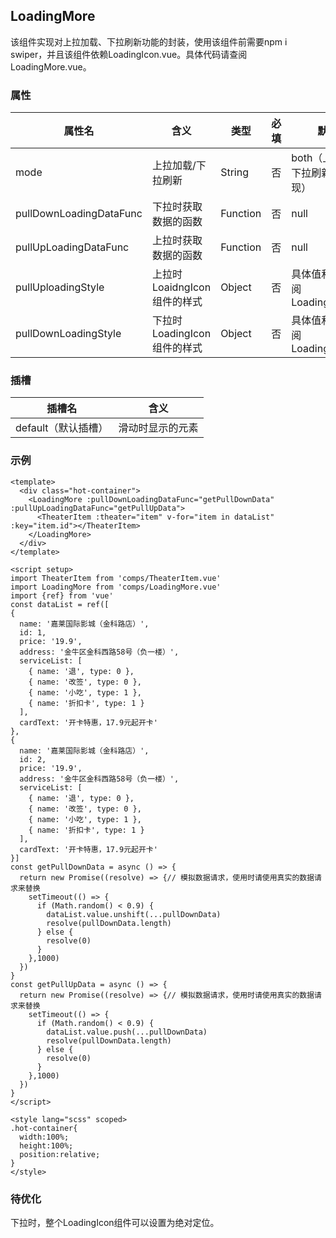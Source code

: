 ## LoadingMore

该组件实现对上拉加载、下拉刷新功能的封装，使用该组件前需要npm i swiper，并且该组件依赖LoadingIcon.vue。具体代码请查阅LoadingMore.vue。

### 属性

| 属性名                  | 含义                        | 类型     | 必填 | 默认值                             |
| ----------------------- | --------------------------- | -------- | ---- | ---------------------------------- |
| mode                    | 上拉加载/下拉刷新           | String   | 否   | both（上拉加载和下拉刷新同时实现） |
| pullDownLoadingDataFunc | 下拉时获取数据的函数        | Function | 否   | null                               |
| pullUpLoadingDataFunc   | 上拉时获取数据的函数        | Function | 否   | null                               |
| pullUploadingStyle      | 上拉时LoaidngIcon组件的样式 | Object   | 否   | 具体值和含义请查阅LoadingMore.vue  |
| pullDownLoadingStyle    | 下拉时LoadingIcon组件的样式 | Object   | 否   | 具体值和含义请查阅LoadingMore.vue  |

### 插槽

| 插槽名              | 含义             |
| ------------------- | ---------------- |
| default（默认插槽） | 滑动时显示的元素 |

### 示例

```vue
<template>
  <div class="hot-container">
    <LoadingMore :pullDownLoadingDataFunc="getPullDownData" :pullUpLoadingDataFunc="getPullUpData">
      <TheaterItem :theater="item" v-for="item in dataList" :key="item.id"></TheaterItem>
    </LoadingMore>
  </div>
</template>

<script setup>
import TheaterItem from 'comps/TheaterItem.vue'
import LoadingMore from 'comps/LoadingMore.vue'
import {ref} from 'vue'
const dataList = ref([
{
  name: '嘉莱国际影城（金科路店）',
  id: 1,
  price: '19.9',
  address: '金牛区金科西路58号（负一楼）',
  serviceList: [
    { name: '退', type: 0 },
    { name: '改签', type: 0 },
    { name: '小吃', type: 1 },
    { name: '折扣卡', type: 1 }
  ],
  cardText: '开卡特惠，17.9元起开卡'
},
{
  name: '嘉莱国际影城（金科路店）',
  id: 2,
  price: '19.9',
  address: '金牛区金科西路58号（负一楼）',
  serviceList: [
    { name: '退', type: 0 },
    { name: '改签', type: 0 },
    { name: '小吃', type: 1 },
    { name: '折扣卡', type: 1 }
  ],
  cardText: '开卡特惠，17.9元起开卡'
}]
const getPullDownData = async () => {
  return new Promise((resolve) => {// 模拟数据请求，使用时请使用真实的数据请求来替换
    setTimeout(() => {
      if (Math.random() < 0.9) {
        dataList.value.unshift(...pullDownData)
        resolve(pullDownData.length)
      } else {
        resolve(0)
      }
    },1000)
  })
}
const getPullUpData = async () => {
  return new Promise((resolve) => {// 模拟数据请求，使用时请使用真实的数据请求来替换
    setTimeout(() => {
      if (Math.random() < 0.9) {
        dataList.value.push(...pullDownData)
        resolve(pullDownData.length)
      } else {
        resolve(0)
      }
    },1000)
  })
}
</script>

<style lang="scss" scoped>
.hot-container{
  width:100%;
  height:100%;
  position:relative;
}
</style>
```

### 待优化

下拉时，整个LoadingIcon组件可以设置为绝对定位。